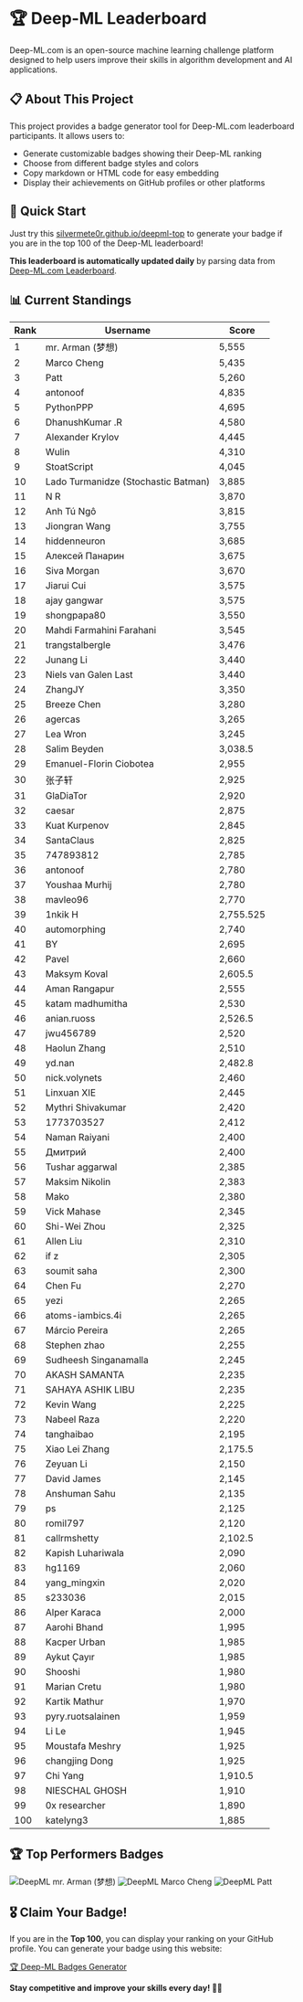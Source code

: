 # 🏆 Deep-ML Leaderboard

Deep-ML.com is an open-source machine learning challenge platform designed to help users improve their skills in algorithm development and AI applications.  

## 📋 About This Project

This project provides a badge generator tool for Deep-ML.com leaderboard participants. It allows users to:
- Generate customizable badges showing their Deep-ML ranking
- Choose from different badge styles and colors
- Copy markdown or HTML code for easy embedding
- Display their achievements on GitHub profiles or other platforms

## 🚀 Quick Start

Just try this [silvermete0r.github.io/deepml-top](https://silvermete0r.github.io/deepml-top) to generate your badge if you are in the top 100 of the Deep-ML leaderboard!

**This leaderboard is automatically updated daily** by parsing data from [Deep-ML.com Leaderboard](https://www.deep-ml.com/leaderboard).  

## 📊 Current Standings  

<!-- LEADERBOARD_START -->
| Rank | Username | Score |
|------|---------|-------|
| 1 | mr. Arman (梦想) | 5,555 |
| 2 | Marco Cheng | 5,435 |
| 3 | Patt | 5,260 |
| 4 | antonoof | 4,835 |
| 5 | PythonPPP | 4,695 |
| 6 | DhanushKumar .R | 4,580 |
| 7 | Alexander Krylov | 4,445 |
| 8 | Wulin | 4,310 |
| 9 | StoatScript | 4,045 |
| 10 | Lado Turmanidze (Stochastic Batman) | 3,885 |
| 11 | N R | 3,870 |
| 12 | Anh Tú Ngô | 3,815 |
| 13 | Jiongran Wang | 3,755 |
| 14 | hiddenneuron | 3,685 |
| 15 | Алексей Панарин | 3,675 |
| 16 | Siva Morgan | 3,670 |
| 17 | Jiarui Cui | 3,575 |
| 18 | ajay gangwar | 3,575 |
| 19 | shongpapa80 | 3,550 |
| 20 | Mahdi Farmahini Farahani | 3,545 |
| 21 | trangstalbergle | 3,476 |
| 22 | Junang Li | 3,440 |
| 23 | Niels van Galen Last | 3,440 |
| 24 | ZhangJY | 3,350 |
| 25 | Breeze Chen | 3,280 |
| 26 | agercas | 3,265 |
| 27 | Lea Wron | 3,245 |
| 28 | Salim Beyden | 3,038.5 |
| 29 | Emanuel-Florin Ciobotea | 2,955 |
| 30 | 张子轩 | 2,925 |
| 31 | GlaDiaTor | 2,920 |
| 32 | caesar | 2,875 |
| 33 | Kuat Kurpenov | 2,845 |
| 34 | SantaClaus | 2,825 |
| 35 | 747893812 | 2,785 |
| 36 | antonoof | 2,780 |
| 37 | Youshaa Murhij | 2,780 |
| 38 | mavleo96 | 2,770 |
| 39 | 1nkik H | 2,755.525 |
| 40 | automorphing | 2,740 |
| 41 | BY | 2,695 |
| 42 | Pavel | 2,660 |
| 43 | Maksym Koval | 2,605.5 |
| 44 | Aman Rangapur | 2,555 |
| 45 | katam madhumitha | 2,530 |
| 46 | anian.ruoss | 2,526.5 |
| 47 | jwu456789 | 2,520 |
| 48 | Haolun Zhang | 2,510 |
| 49 | yd.nan | 2,482.8 |
| 50 | nick.volynets | 2,460 |
| 51 | Linxuan XIE | 2,445 |
| 52 | Mythri Shivakumar | 2,420 |
| 53 | 1773703527 | 2,412 |
| 54 | Naman Raiyani | 2,400 |
| 55 | Дмитрий | 2,400 |
| 56 | Tushar aggarwal | 2,385 |
| 57 | Maksim Nikolin | 2,383 |
| 58 | Mako | 2,380 |
| 59 | Vick Mahase | 2,345 |
| 60 | Shi-Wei Zhou | 2,325 |
| 61 | Allen Liu | 2,310 |
| 62 | if z | 2,305 |
| 63 | soumit saha | 2,300 |
| 64 | Chen Fu | 2,270 |
| 65 | yezi | 2,265 |
| 66 | atoms-iambics.4i | 2,265 |
| 67 | Márcio Pereira | 2,265 |
| 68 | Stephen zhao | 2,255 |
| 69 | Sudheesh Singanamalla | 2,245 |
| 70 | AKASH SAMANTA | 2,235 |
| 71 | SAHAYA ASHIK LIBU | 2,235 |
| 72 | Kevin Wang | 2,225 |
| 73 | Nabeel Raza | 2,220 |
| 74 | tanghaibao | 2,195 |
| 75 | Xiao Lei Zhang | 2,175.5 |
| 76 | Zeyuan Li | 2,150 |
| 77 | David James | 2,145 |
| 78 | Anshuman Sahu | 2,135 |
| 79 | ps | 2,125 |
| 80 | romil797 | 2,120 |
| 81 | callrmshetty | 2,102.5 |
| 82 | Kapish Luhariwala | 2,090 |
| 83 | hg1169 | 2,060 |
| 84 | yang_mingxin | 2,020 |
| 85 | s233036 | 2,015 |
| 86 | Alper Karaca | 2,000 |
| 87 | Aarohi Bhand | 1,995 |
| 88 | Kacper Urban | 1,985 |
| 89 | Aykut Çayır | 1,985 |
| 90 | Shooshi | 1,980 |
| 91 | Marian Cretu | 1,980 |
| 92 | Kartik Mathur | 1,970 |
| 93 | pyry.ruotsalainen | 1,959 |
| 94 | Li Le | 1,945 |
| 95 | Moustafa Meshry | 1,925 |
| 96 | changjing Dong | 1,925 |
| 97 | Chi Yang | 1,910.5 |
| 98 | NIESCHAL GHOSH | 1,910 |
| 99 | 0x researcher | 1,890 |
| 100 | katelyng3 | 1,885 |
<!-- LEADERBOARD_END -->

## 🏆 Top Performers Badges

<!-- BADGES_START -->
![DeepML mr. Arman (梦想)](https://img.shields.io/badge/dynamic/json?url=https%3A%2F%2Fraw.githubusercontent.com%2Fsilvermete0r%2Fdeepml-top%2Fmain%2Fbadges.json&query=%24.1247b1b5b9cd95e98d7ff7438207406f.label&prefix=Rank%20&style=for-the-badge&label=%F0%9F%9A%80%20DeepML&color=blue&link=https%3A%2F%2Fwww.deep-ml.com%2Fleaderboard)
![DeepML Marco Cheng](https://img.shields.io/badge/dynamic/json?url=https%3A%2F%2Fraw.githubusercontent.com%2Fsilvermete0r%2Fdeepml-top%2Fmain%2Fbadges.json&query=%24.4091c1a21900bd2c7d3f4e343acddda1.label&prefix=Rank%20&style=for-the-badge&label=%F0%9F%9A%80%20DeepML&color=blue&link=https%3A%2F%2Fwww.deep-ml.com%2Fleaderboard)
![DeepML Patt](https://img.shields.io/badge/dynamic/json?url=https%3A%2F%2Fraw.githubusercontent.com%2Fsilvermete0r%2Fdeepml-top%2Fmain%2Fbadges.json&query=%24.4b6dd077a50c0d50b43cc8120a91ccd7.label&prefix=Rank%20&style=for-the-badge&label=%F0%9F%9A%80%20DeepML&color=blue&link=https%3A%2F%2Fwww.deep-ml.com%2Fleaderboard)
<!-- BADGES_END -->

## 🎖 Claim Your Badge!  

If you are in the **Top 100**, you can display your ranking on your GitHub profile. You can generate your badge using this website:

[🏆 Deep-ML Badges Generator](https://silvermete0r.github.io/deepml-top/)

**Stay competitive and improve your skills every day! 🚀🔥**